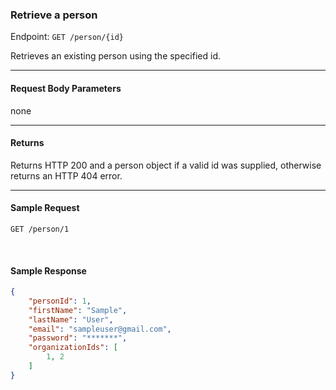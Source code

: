 ### Retrieve a person
Endpoint: `GET /person/{id}`

Retrieves an existing person using the specified id.
___

#### Request Body Parameters
none
___
#### Returns
Returns HTTP 200 and a person object if a valid id was supplied, otherwise returns an HTTP 404 error.
___
#### Sample Request
	GET /person/1
<br />

#### Sample Response
```json 
{
    "personId": 1,
    "firstName": "Sample",
    "lastName": "User",
    "email": "sampleuser@gmail.com",
    "password": "*******",
    "organizationIds": [
        1, 2
    ]
}
```




